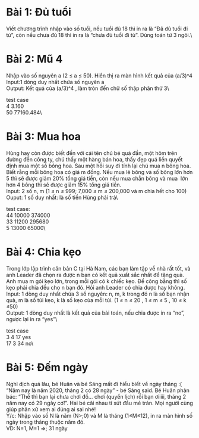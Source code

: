 # Bài 1: Đủ tuổi

Viết chương trình nhập vào số tuổi, nếu tuổi đủ 18 thì in ra là “Đã đủ tuổi đi tù”, còn nếu
chưa đủ 18 thì in ra là “chưa đủ tuổi đi tù”. Dùng toán tử 3 ngôi.\

# Bài 2: Mũ 4

Nhập vào số nguyên a (2 ≤ a ≤ 50). Hiển thị ra màn hình kết quả của (a/3)^4\
Input:1 dòng duy nhất chứa số nguyên a\
Output: Kết quả của (a/3)^4 , làm tròn đến chữ số thập phân thứ 3\

test case\
4 3.160\
50 77160.484\

# Bài 3: Mua hoa

Hùng hay còn được biết đến với cái tên chú bé quá đần, một hôm trên đường
đến công ty, chú thấy một hàng bán hoa, thấy đẹp quá liền quyết định mua một số
bông hoa. Sau một hồi suy đi tính lại chú mua n bông hoa. Biết rằng mỗi bông hoa
có giá m đồng. Nếu mua lẻ bông và số bông lớn hơn 5 thì sẽ được giảm 20% tổng
giá tiền, còn nếu mua chẵn bông và mua  lớn hơn 4 bông thì sẽ được giảm 15%
tổng giá tiền.\
Input: 2 số n, m (1 ≤ n ≤ 999; 7,000 ≤ m ≤ 200,000 và m chia hết cho 100)\
Ouput: 1 số duy nhất: là số tiền Hùng phải trả\

test case:\
44 10000 374000\
33 11200 295680\
5 13000 65000\

# Bài 4: Chia kẹo

Trong lớp lập trình căn bản C tại Hà Nam, các bạn làm tập về nhà rất tốt, và
anh Leader đã chọn ra được n bạn có kết quả xuất sắc nhất để tặng quà. Anh mua
m gói kẹo lớn, trong mỗi gói có k chiếc kẹo. Để công bằng thì số kẹo phải chia đều
cho n bạn đó. Hỏi anh Leader có chia được hay không.\
Input: 1 dòng duy nhất chứa 3 số nguyên: n, m, k trong đó n là số bạn nhận quà, m
là số túi kẹo, k là số kẹo của mỗi túi. (1 ≤ n ≤ 20 , 1 ≤ m ≤ 5 , 10 ≤ k ≤50)\
Output: 1 dòng duy nhất là kết quả của bài toán, nếu chia được in ra “no”, ngược
lại in ra “yes”\

test case\
3 4 17 yes\
17 3 34 no\

# Bài 5: Đếm ngày

Nghỉ dịch quá lâu, bé Huân và bé Sáng mất đi hiểu biết về ngày tháng :( “Năm
nay là năm 2020, tháng 2 có 28 ngày” - bé Sáng said. Bé Huân phản bác: “Thế thì
bạn lại chưa chơi đồ… chơi (quyển lịch) rồi bạn ơiiiii, tháng 2 năm nay có 29 ngày
cơ!”. Hai bé cãi nhau tí sứt đầu mẻ trán. Mọi người cùng giúp phân xử xem ai đúng
ai sai nhé! \
Y/c: Nhập vào số N là năm (N>;0) và M là tháng (1≤M≤12), in ra màn hình số ngày
trong tháng thuộc năm đó.\
VD: N=1, M=1 =>; 31 ngày

